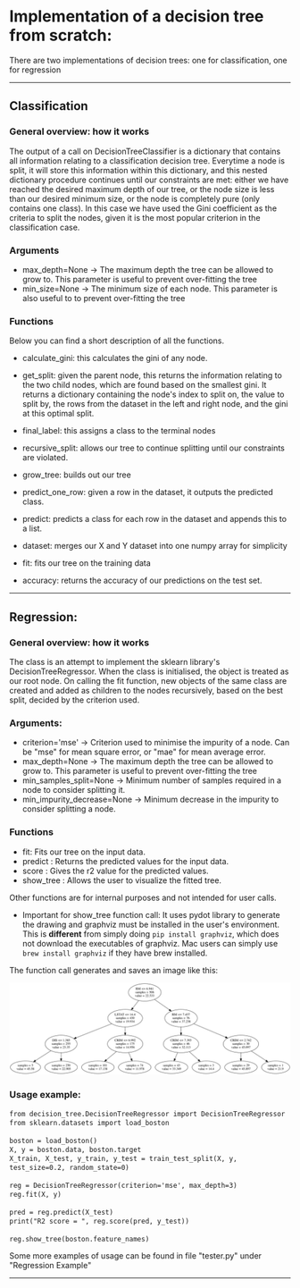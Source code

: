 # Implementation of a decision tree from scratch:

There are two implementations of decision trees: one for classification, one for regression
___

## Classification

### General overview: how it works
The output of a call on DecisionTreeClassifier is a dictionary that contains all information relating to a classification decision tree. 
Everytime a node is split, it will store this information within this dictionary, and this nested dictionary procedure continues until our constraints are met: 
either we have reached the desired maximum depth of our tree, or the node size is less than our desired minimum size, or the node is completely pure (only contains one class). In this case we have used the Gini coefficient as the criteria to split the nodes, given it is the most popular criterion in the classification case. 

### Arguments
- max_depth=None -> The maximum depth the tree can be allowed to grow to. This parameter is useful to prevent over-fitting the tree
- min_size=None ->  The minimum size of each node. This parameter is also useful to to prevent over-fitting the tree 


### Functions
Below you can find a short description of all the functions. 

- calculate_gini: this calculates the gini of any node. 

- get_split: given the parent node, this returns the information relating to the two child nodes, which are found based on the smallest gini. It returns a dictionary containing the node's index to split on, the value to split by, the rows from the dataset in the left and right node, and the gini at this optimal split. 

- final_label: this assigns a class to the terminal nodes


- recursive_split: allows our tree to continue splitting until our constraints are violated. 

- grow_tree: builds out our tree 


- predict_one_row: given a row in the dataset, it outputs the predicted class.

- predict: predicts a class for each row in the dataset and appends this to a list. 

- dataset: merges our X and Y dataset into one numpy array for simplicity

- fit: fits our tree on the training data

- accuracy: returns the accuracy of our predictions on the test set. 

___

## Regression:

### General overview: how it works

The class is an attempt to implement the sklearn library's DecisionTreeRegressor. 
When the class is initialised, the object is treated as our root node. 
On calling the fit function, new objects of the same class are created and added as children to the nodes recursively, 
based on the best split, decided by the criterion used.

### Arguments:
- criterion='mse' -> Criterion used to minimise the impurity of a node. Can be "mse" for mean square error, or "mae" for mean average error.
- max_depth=None -> The maximum depth the tree can be allowed to grow to. This parameter is useful to prevent over-fitting the tree
- min_samples_split=None -> Minimum number of samples required in a node to consider splitting it.
- min_impurity_decrease=None -> Minimum decrease in the impurity to consider splitting a node.


### Functions
- fit: Fits our tree on the input data.
- predict : Returns the predicted values for the input data.
- score : Gives the r2 value for the predicted values.
- show_tree : Allows the user to visualize the fitted tree.

Other functions are for internal purposes and not intended for user calls. 

- Important for show_tree function call:
It uses pydot library to generate the drawing and graphviz must be installed in the user's environment. 
This is **different** from simply doing ```pip install graphviz```, which does not download the executables of graphviz. 
Mac users can simply use ```brew install graphviz``` if they have brew installed.

The function call generates and saves an image like this:

![Regression Decision Tree](Visualization/Regression_Decision_Tree.png)


### Usage example:
```
from decision_tree.DecisionTreeRegressor import DecisionTreeRegressor
from sklearn.datasets import load_boston

boston = load_boston()
X, y = boston.data, boston.target
X_train, X_test, y_train, y_test = train_test_split(X, y, test_size=0.2, random_state=0)

reg = DecisionTreeRegressor(criterion='mse', max_depth=3)
reg.fit(X, y)

pred = reg.predict(X_test)
print("R2 score = ", reg.score(pred, y_test))

reg.show_tree(boston.feature_names)
```

Some more examples of usage can be found in file "tester.py" under "Regression Example"

___
